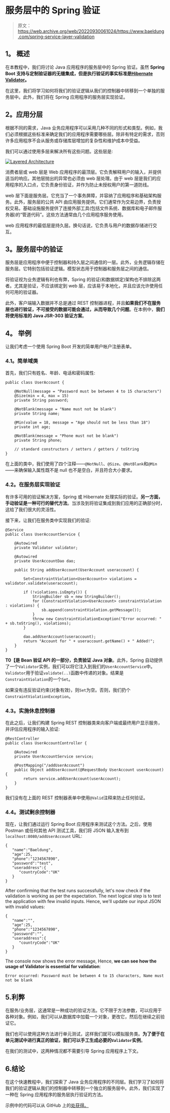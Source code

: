 # 服务层中的 Spring 验证

> 原文：<https://web.archive.org/web/20220930061024/https://www.baeldung.com/spring-service-layer-validation>

## 1。 **概述**

在本教程中，我们将讨论 Java 应用程序的服务层中的 Spring 验证。虽然 **Spring Boot 支持与定制验证器的无缝集成，但是执行验证的事实标准是[Hibernate Validator](https://web.archive.org/web/20221129002729/http://hibernate.org/validator/)。**

在这里，我们将学习如何将我们的验证逻辑从我们的控制器中转移到一个单独的服务层中。此外，我们将在 Spring 应用程序的服务层实现验证。

## 2。应用分层

根据不同的需求，Java 业务应用程序可以采用几种不同的形式和类型。例如，我们必须根据这些标准来确定我们的应用程序需要哪些层。除非有特定的需求，否则许多应用程序不会从服务或存储库层增加的复杂性和维护成本中受益。

我们可以通过使用多层来解决所有这些问题。这些层是:

[![Layered Architecture](img/e0bfabe3d2187a1299bfc27e237e5519.png)](/web/20221129002729/https://www.baeldung.com/wp-content/uploads/2021/06/Layered-Architecture.png)

消费者层或 web 层是 Web 应用程序的最顶层。它负责解释用户的输入，并提供适当的响应。其他层抛出的异常也必须由 web 层处理。由于 web 层是我们的应用程序的入口点，它负责身份验证，并作为防止未授权用户的第一道防线。

web 层下面是服务层。它充当了一个事务屏障，并容纳了应用程序和基础架构服务。此外，服务层的公共 API 由应用服务提供。它们通常作为交易边界，负责授权交易。基础设施服务提供了连接外部工具(包括文件系统、数据库和电子邮件服务器)的“管道代码”。这些方法通常由几个应用程序服务使用。

web 应用程序的最低层是持久层。换句话说，它负责与用户的数据存储进行交互。

## 3。服务层中的**验证**

服务层是应用程序中便于控制器和持久层之间通信的一层。此外，业务逻辑存储在服务层。它特别包括验证逻辑。模型状态用于控制器和服务层之间的通信。

将验证视为业务逻辑有利也有弊，Spring 的验证(和数据绑定)架构也不排除这两者。尤其是验证，不应该绑定到 web 层，应该易于本地化，并且应该允许使用任何可用的验证器。

此外，客户端输入数据并不总是通过 REST 控制器进程，并且**如果我们不在服务层也进行验证，不可接受的数据可能会通过，从而导致几个问题**。在本例中，**我们将使用标准的 Java JSR-303 验证方案**。

## 4。 **举例**

让我们考虑一个使用 Spring Boot 开发的简单用户帐户注册表单。

### 4.1。简单域类

首先，我们只有姓名、年龄、电话和密码属性:

```
public class UserAccount {

    @NotNull(message = "Password must be between 4 to 15 characters")
    @Size(min = 4, max = 15)
    private String password;

    @NotBlank(message = "Name must not be blank")
    private String name;

    @Min(value = 18, message = "Age should not be less than 18")
    private int age;

    @NotBlank(message = "Phone must not be blank")
    private String phone;

    // standard constructors / setters / getters / toString
}
```

在上面的类中，我们使用了四个注释——`@NotNull`、`@Size`、`@NotBlank`和`@Min`——来确保输入属性既不是 null 也不是空白，并且符合大小要求。

### 4.2。在服务层实现验证

有许多可用的验证解决方案，Spring 或 Hibernate 处理实际的验证。**另一方面，手动验证是一种可行的替代方法**。当涉及到将验证集成到我们应用的正确部分时，这给了我们很大的灵活性。

接下来，让我们在服务类中实现我们的验证:

```
@Service
public class UserAccountService {

    @Autowired
    private Validator validator;

    @Autowired
    private UserAccountDao dao;

    public String addUserAccount(UserAccount useraccount) {

        Set<ConstraintViolation<UserAccount>> violations = validator.validate(useraccount);

        if (!violations.isEmpty()) {
            StringBuilder sb = new StringBuilder();
            for (ConstraintViolation<UserAccount> constraintViolation : violations) {
                sb.append(constraintViolation.getMessage());
            }
            throw new ConstraintViolationException("Error occurred: " + sb.toString(), violations);
        }

        dao.addUserAccount(useraccount);       
        return "Account for " + useraccount.getName() + " Added!";
    }
}
```

**T0【是 Bean 验证 API 的一部分，负责验证 Java 对象**。此外，Spring 自动提供了一个`Validator`实例，我们可以将它注入到我们的`UserAccountService`中。`Validator`用于验证`validate(..)`函数中传递的对象。结果是`ConstraintViolation`的一个`Set`。

如果没有违反验证约束(对象有效)，则`Set`为空。否则，我们扔个`ConstraintViolationException`。

### 4.3。实施休息控制器

在此之后，让我们构建 Spring REST 控制器类来向客户端或最终用户显示服务，并评估应用程序的输入验证:

```
@RestController
public class UserAccountController {

    @Autowired
    private UserAccountService service;

    @PostMapping("/addUserAccount")
    public Object addUserAccount(@RequestBody UserAccount userAccount) {
        return service.addUserAccount(userAccount);
    }
}
```

我们没有在上面的 REST 控制器表单中使用`@Valid`注释来防止任何验证。

### 4.4。测试剩余控制器

现在，让我们通过运行 Spring Boot 应用程序来测试这个方法。之后，使用 Postman 或任何其他 API 测试工具，我们将 JSON 输入发布到`localhost:8080/addUserAccount` URL:

```
{
   "name":"Baeldung",
   "age":25,
   "phone":"1234567890",
   "password":"test",
   "useraddress":{
      "countryCode":"UK"
   }
}
```

After confirming that the test runs successfully, let's now check if the validation is working as per the expectation. The next logical step is to test the application with few invalid inputs. Hence, we'll update our input JSON with invalid values:

```
{
   "name":"",
   "age":25,
   "phone":"1234567890",
   "password":"",
   "useraddress":{
      "countryCode":"UK"
   }
}
```

The console now shows the error message, Hence, **we can see how the usage of Validator is essential for validation**:

```
Error occurred: Password must be between 4 to 15 characters, Name must not be blank
```

## 5.利弊

在服务/业务层，这通常是一种成功的验证方法。它不限于方法参数，可以应用于各种对象。例如，我们可以从数据库中加载一个对象，更改它，然后在继续之前验证它。

我们也可以使用这种方法进行单元测试，这样我们就可以模拟服务类。**为了便于在单元测试中进行真正的验证，我们可以手工生成必要的`Validator`实例**。

在我们的测试中，这两种情况都不需要引导 Spring 应用程序上下文。

## 6.结论

在这个快速教程中，我们探索了 Java 业务应用程序的不同层。我们学习了如何将我们的验证逻辑从我们的控制器中转移到一个独立的服务层中。此外，我们实现了一种在 Spring 应用程序的服务层执行验证的方法。

示例中的代码可以从 GitHub 上的[处获得。](https://web.archive.org/web/20221129002729/https://github.com/eugenp/tutorials/tree/master/spring-boot-modules/spring-boot-validation)